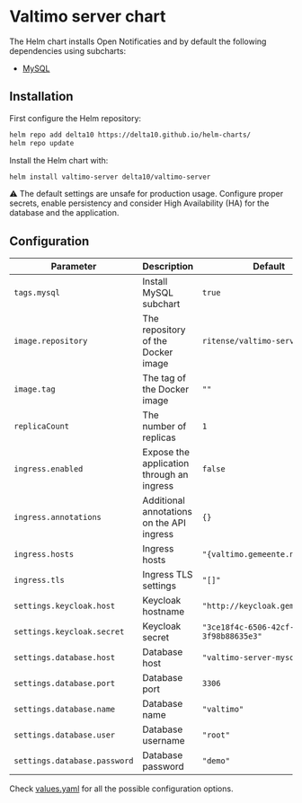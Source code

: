 # Valtimo server chart

The Helm chart installs Open Notificaties and by default the following dependencies using subcharts:

- [MySQL](https://github.com/bitnami/charts/tree/master/bitnami/mysql)

## Installation

First configure the Helm repository:

```bash
helm repo add delta10 https://delta10.github.io/helm-charts/
helm repo update
```

Install the Helm chart with:

```bash
helm install valtimo-server delta10/valtimo-server
```

:warning: The default settings are unsafe for production usage. Configure proper secrets, enable persistency and consider High Availability (HA) for the database and the application.

## Configuration

| Parameter | Description | Default |
| --------- | ----------- | ------- |
| `tags.mysql` | Install MySQL subchart | `true` |
| `image.repository` | The repository of the Docker image | `ritense/valtimo-server` |
| `image.tag` | The tag of the Docker image | `""` |
| `replicaCount` | The number of replicas | `1` |
| `ingress.enabled` | Expose the application through an ingress | `false` |
| `ingress.annotations` | Additional annotations on the API ingress | `{}` |
| `ingress.hosts` | Ingress hosts | `"{valtimo.gemeente.nl}"` |
| `ingress.tls` | Ingress TLS settings | `"[]"` |
| `settings.keycloak.host` | Keycloak hostname | `"http://keycloak.gemeente.nl"` |
| `settings.keycloak.secret` | Keycloak secret | `"3ce18f4c-6506-42cf-8e0d-3f98b88635e3"` |
| `settings.database.host` | Database host | `"valtimo-server-mysql"` |
| `settings.database.port` | Database port | `3306` |
| `settings.database.name` | Database name | `"valtimo"` |
| `settings.database.user` | Database username | `"root"` |
| `settings.database.password` | Database password | `"demo"` |

Check [values.yaml](./values.yaml) for all the possible configuration options.
